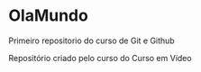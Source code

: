# OlaMundo
 Primeiro repositorio do curso de Git e Github

 Repositório criado pelo curso do Curso em Vídeo
